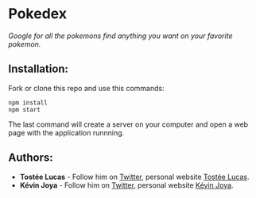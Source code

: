 # Pokedex
*Google for all the pokemons find anything you want on your favorite pokemon.*

## Installation:
Fork or clone this repo and use this commands:
```
npm install
npm start
```
The last command will create a server on your computer and open a web page with the application runnning.

## Authors:
* **Tostée Lucas** - Follow him on [Twitter](https://www.twitter.com/@ltostee), personal website [Tostée Lucas](https://www.lucas-tostee.com).
* **Kévin Joya** - Follow him on [Twitter](), personal website [Kévin Joya](http://www.kevin-joya.fr/).
